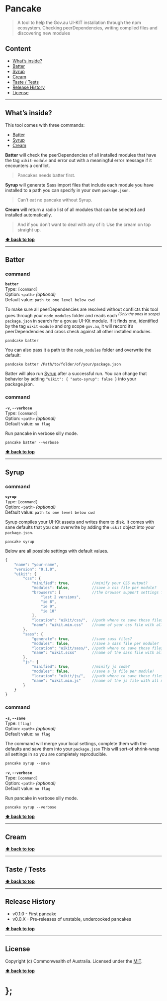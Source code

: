 Pancake
=======

> A tool to help the Gov.au UI-KIT installation through the npm ecosystem. Checking peerDependencies, writing compiled files and discovering new modules


## Content

* [What’s inside?](#whats-inside)
* [Batter](#batter)
* [Syrup](#syrup)
* [Cream](#Cream)
* [Taste / Tests](#tests)
* [Release History](#release-history)
* [License](#license)


----------------------------------------------------------------------------------------------------------------------------------------------------------------


## What’s inside?

This tool comes with three commands:
* [Batter](#batter)
* [Syrup](#syrup)
* [Cream](#Cream)

**Batter** will check the peerDependencies of all installed modules that have the tag `uikit-module` and error out with a meaningful error message if it
encounters a conflict.

> Pancakes needs batter first.

**Syrup** will generate Sass import files that include each module you have installed to a path you can specify in your own `package.json`.

> Can’t eat no pancake without Syrup.

**Cream** will return a radio list of all modules that can be selected and installed automatically.

> And if you don’t want to deal with any of it: Use the cream on top straight up.


**[⬆ back to top](#content)**


----------------------------------------------------------------------------------------------------------------------------------------------------------------


## Batter

### command
**`batter`**  
Type: `[command]`  
Option: `<path>` _(optional)_  
Default value: `path to one level below cwd`

To make sure all peerDependencies are resolved without conflicts this tool goes through your `node_modules` folder and reads each <sup>_(Only the ones
in scope)_</sup> `package.json` in search for a gov.au UI-Kit module. If it finds one, identified by the tag `uikit-module` and org scope `gov.au`, it will
record it’s peerDependencies and cross check against all other installed modules.

```shell
pandcake batter
```

You can also pass it a path to the `node_modules` folder and overwrite the default:

```shell
pandcake batter /Path/to/folder/of/your/package.json
```

Batter will also run [Syrup](#syrup) after a successful run.
You can change that behavior by adding `"uikit": { "auto-syrup": false }` into your package.json.

### command
**`-v`, `--verbose`**  
Type: `[command]`  
Option: `<path>` _(optional)_  
Default value: `no flag`

Run pancake in verbose silly mode.

```shell
pancake batter --verbose
```



**[⬆ back to top](#content)**


----------------------------------------------------------------------------------------------------------------------------------------------------------------


## Syrup

### command
**`syrup`**  
Type: `[command]`  
Option: `<path>` _(optional)_  
Default value: `path to one level below cwd`

Syrup compiles your UI-Kit assets and writes them to disk. It comes with sane defaults that you can overwrite by adding the `uikit` object into your
`package.json`.

```shell
pancake syrup
```

Below are all possible settings with default values.

```js
{
	"name": "your-name",
	"version": "0.1.0",
	"uikit": {
		"css": {
			"minified": true,          //minify your CSS output?
			"modules": false,          //save a css file per module?
			"browsers": [              //the browser support settings for autoprefixer
				"last 2 versions",
				"ie 8",
				"ie 9",
				"ie 10"
			],
			"location": "uikit/css/",  //path where to save those files, relative to your package.json
			"name": "uikit.min.css"    //name of your css file with all modules
		},
		"sass": {
			"generate": true,          //save sass files?
			"modules": false,          //save a sass file per module?
			"location": "uikit/sass/", //path where to save those files, relative to your package.json
			"name": "uikit.scss"       //name of the sass file with all modules
		},
		"js": {
			"minified": true,          //minify js code?
			"modules": false,          //save a js file per module?
			"location": "uikit/js/",   //path where to save those files, relative to your package.json
			"name": "uikit.min.js"     //name of the js file with all modules
		}
	}
}
```

### command
**`-s`, `--save`**  
Type: `[flag]`  
Option: `<path>` _(optional)_  
Default value: `no flag`

The command will merge your local settings, complete them with the defaults and save them into your `package.json`
This will sort-of shrink-wrap all settings in so you are completely reproducible.

```shell
pancake syrup --save
```

**`-v`, `--verbose`**  
Type: `[command]`  
Option: `<path>` _(optional)_  
Default value: `no flag`

Run pancake in verbose silly mode.

```shell
pancake syrup --verbose
```


**[⬆ back to top](#content)**


----------------------------------------------------------------------------------------------------------------------------------------------------------------


## Cream


**[⬆ back to top](#content)**


----------------------------------------------------------------------------------------------------------------------------------------------------------------


## Taste / Tests


**[⬆ back to top](#content)**


----------------------------------------------------------------------------------------------------------------------------------------------------------------


## Release History

* v0.1.0 - First pancake
* v0.0.X - Pre-releases of unstable, undercooked pancakes


**[⬆ back to top](#content)**


----------------------------------------------------------------------------------------------------------------------------------------------------------------


## License

Copyright (c) Commonwealth of Australia. Licensed under the [MIT](https://raw.githubusercontent.com/AusDTO/uikit-pancake/master/LICENSE).


**[⬆ back to top](#content)**


# };